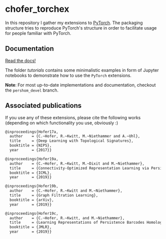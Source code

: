 # chofer_torchex

In this repository I gather my extensions to [PyTorch](http://pytorch.org). 
The packaging structure tries to reproduce PyTorch's structure in order 
to facilitate usage for people familiar with PyTorch. 

## Documentation

[Read the docs!](https://c-hofer.github.io/chofer_torchex/)

The folder *tutorials* contains some minimalistic examples in form of Jupyter notebooks
to demonstrate how to use the `PyTorch` extensions. 

**Note**: For most up-to-date implementations and documentation, checkout the `pershom_devel` branch.

## Associated publications

If you use any of these extensions, please cite the following works (depending on which functionality you use, obviously :)

```bash
@inproceedings{Hofer17a,
  author    = {C.~Hofer, R.~Kwitt, M.~Niethammer and A.~Uhl},
  title     = {Deep Learning with Topological Signatures},
  booktitle = {NIPS},
  year      = {2017}}

@inproceedings{Hofer19a,
  author    = {C.~Hofer, R.~Kwitt, M.~Dixit and M.~Niethammer},
  title     = {Connectivity-Optimized Representation Learning via Persistent Homology},
  booktitle = {ICML},
  year      = {2019}}

@inproceedings{Hofer19b,
  author    = {C.~Hofer, R.~Kwitt and M.~Niethammer},
  title     = {Graph Filtration Learning},
  booktitle = {arXiv},
  year      = {2019}}

@inproceedings{Hofer19c,
  author    = {C.~Hofer, R.~Kwitt, and M.~Niethammer},
  title     = {Learning Representations of Persistence Barcodes Homology},
  booktitle = {JMLR},
  year      = {2019}}
```